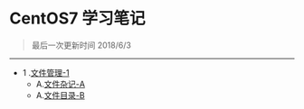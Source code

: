 CentOS7 学习笔记
====
>最后一次更新时间 2018/6/3
----
* 1 .[文件管理-1](https://github.com/kickgod/Md-Linux/tree/master/centos)
  * A.[文件杂记-A](https://github.com/kickgod/Md-Linux/blob/master/centos/Linux_File_Complex.md)
  * A.[文件目录-B](https://github.com/kickgod/Md-Linux/blob/master/centos/Linnx_file_direction.md) 
